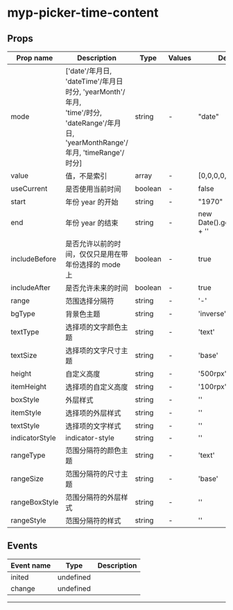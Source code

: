 # myp-picker-time-content

## Props

| Prop name      | Description                                                                                                                            | Type    | Values | Default                       |
| -------------- | -------------------------------------------------------------------------------------------------------------------------------------- | ------- | ------ | ----------------------------- |
| mode           | ['date'/年月日, 'dateTime'/年月日时分, 'yearMonth'/年月, <br>'time'/时分, 'dateRange'/年月日, 'yearMonthRange'/年月, 'timeRange'/时分] | string  | -      | "date"                        |
| value          | 值，不是索引                                                                                                                           | array   | -      | [0,0,0,0,0,0,0]               |
| useCurrent     | 是否使用当前时间                                                                                                                       | boolean | -      | false                         |
| start          | 年份 year 的开始                                                                                                                       | string  | -      | "1970"                        |
| end            | 年份 year 的结束                                                                                                                       | string  | -      | new Date().getFullYear() + '' |
| includeBefore  | 是否允许以前的时间，仅仅只是用在带年份选择的 mode 上                                                                                   | boolean | -      | true                          |
| includeAfter   | 是否允许未来的时间                                                                                                                     | boolean | -      | true                          |
| range          | 范围选择分隔符                                                                                                                         | string  | -      | '-'                           |
| bgType         | 背景色主题                                                                                                                             | string  | -      | 'inverse'                     |
| textType       | 选择项的文字颜色主题                                                                                                                   | string  | -      | 'text'                        |
| textSize       | 选择项的文字尺寸主题                                                                                                                   | string  | -      | 'base'                        |
| height         | 自定义高度                                                                                                                             | string  | -      | '500rpx'                      |
| itemHeight     | 选择项的自定义高度                                                                                                                     | string  | -      | '100rpx'                      |
| boxStyle       | 外层样式                                                                                                                               | string  | -      | ''                            |
| itemStyle      | 选择项的外层样式                                                                                                                       | string  | -      | ''                            |
| textStyle      | 选择项的文字样式                                                                                                                       | string  | -      | ''                            |
| indicatorStyle | indicator-style                                                                                                                        | string  | -      | ''                            |
| rangeType      | 范围分隔符的颜色主题                                                                                                                   | string  | -      | 'text'                        |
| rangeSize      | 范围分隔符的尺寸主题                                                                                                                   | string  | -      | 'base'                        |
| rangeBoxStyle  | 范围分隔符的外层样式                                                                                                                   | string  | -      | ''                            |
| rangeStyle     | 范围分隔符的样式                                                                                                                       | string  | -      | ''                            |

## Events

| Event name | Type      | Description |
| ---------- | --------- | ----------- |
| inited     | undefined |
| change     | undefined |

---
